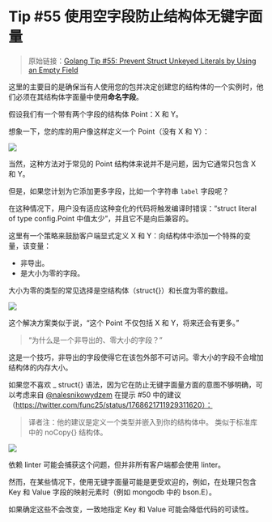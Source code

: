 # Tip #55 使用空字段防止结构体无键字面量

> 原始链接：[Golang Tip #55: Prevent Struct Unkeyed Literals by Using an Empty Field](https://twitter.com/func25/status/1770792643892519079)

这里的主要目的是确保当有人使用您的包并决定创建您的结构体的一个实例时，他们必须在其结构体字面量中使用**命名字段**。

假设我们有一个带有两个字段的结构体 Point：X 和 Y。

想象一下，您的库的用户像这样定义一个 Point（没有 X 和 Y）：

![](./images/055/1.png)

当然，这种方法对于常见的 Point 结构体来说并不是问题，因为它通常只包含 X 和 Y。

但是，如果您计划为它添加更多字段，比如一个字符串 `label` 字段呢？

在这种情况下，用户没有适应这种变化的代码将触发编译时错误：“struct literal of type config.Point 中值太少”，并且它不是向后兼容的。

这里有一个策略来鼓励客户端显式定义 X 和 Y：向结构体中添加一个特殊的变量，该变量：

- 非导出。
- 是大小为零的字段。

大小为零的类型的常见选择是空结构体（struct{}）和长度为零的数组。

![](./images/055/2.png)

这个解决方案类似于说，“这个 Point 不仅包括 X 和 Y，将来还会有更多。”

> “为什么是一个非导出的、零大小的字段？”

这是一个技巧，非导出的字段使得它在该包外部不可访问。零大小的字段不会增加结构体的内存大小。

如果您不喜欢 _ struct{} 语法，因为它在防止无键字面量方面的意图不够明确，可以考虑来自 [@nalesnikowydzem](https://twitter.com/nalesnikowydzem) 在提示 #50 中的建议（https://twitter.com/func25/status/1768621711929311620）：

> 译者注：他的建议是定义一个类型并嵌入到你的结构体中。 类似于标准库中的 noCopy{} 结构体。
>

![](./images/055/3.png)

依赖 linter 可能会捕获这个问题，但并非所有客户端都会使用 linter。

然而，在某些情况下，使用无键字面量可能是更受欢迎的，例如，在处理只包含 Key 和 Value 字段的映射元素时（例如 mongodb 中的 bson.E）。

如果确定这些不会改变，一致地指定 Key 和 Value 可能会降低代码的可读性。